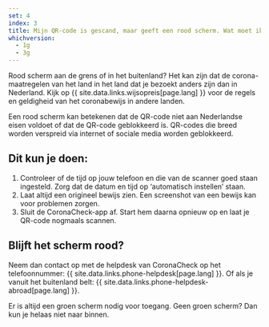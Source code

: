 ```yaml
---
set: 4
index: 3
title: Mijn QR-code is gescand, maar geeft een rood scherm. Wat moet ik doen?
whichversion:
  - 1g
  - 3g
---
```

Rood scherm aan de grens of in het buitenland? Het kan zijn dat de corona-maatregelen van het land in het land dat je bezoekt anders zijn dan in Nederland. Kijk op {{ site.data.links.wijsopreis[page.lang] }} voor de regels en geldigheid van het coronabewijs in andere landen.

Een rood scherm kan betekenen dat de QR-code niet aan Nederlandse eisen voldoet of dat de QR-code geblokkeerd is. QR-codes die breed worden verspreid via internet of sociale media worden geblokkeerd.

## Dit kun je doen:

1. Controleer of de tijd op jouw telefoon en die van de scanner goed staan ingesteld. Zorg dat de datum en tijd op ‘automatisch instellen’ staan.
2. Laat altijd een origineel bewijs zien. Een screenshot van een bewijs kan voor problemen zorgen.
3. Sluit de CoronaCheck-app af. Start hem daarna opnieuw op en laat je QR-code nogmaals scannen.

## Blijft het scherm rood?

Neem dan contact op met de helpdesk van CoronaCheck op het telefoonnummer: {{ site.data.links.phone-helpdesk[page.lang] }}. Of als je vanuit het buitenland belt: {{ site.data.links.phone-helpdesk-abroad[page.lang] }}.

Er is altijd een groen scherm nodig voor toegang. Geen groen scherm? Dan kun je helaas niet naar binnen.
